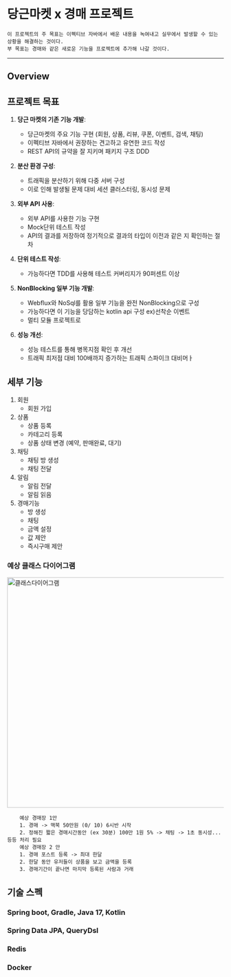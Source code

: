 # 당근마켓 x 경매 프로젝트

    이 프로젝트의 주 목표는 이펙티브 자바에서 배운 내용을 녹여내고 실무에서 발생할 수 있는 상황을 해결하는 것이다.  
    부 목표는 경매와 같은 새로운 기능을 프로젝트에 추가해 나갈 것이다.

---
## Overview

## 프로젝트 목표
1. __당근 마켓의 기존 기능 개발__:
      -	당근마켓의 주요 기능 구현 (회원, 상품, 리뷰, 쿠폰, 이벤트, 검색, 채팅)
      -	이펙티브 자바에서 권장하는 견고하고 유연한 코드 작성
      -	REST API의 규약을 잘 지키며 패키지 구조 DDD
2.	__분산 환경 구성__:
      -	트래픽을 분산하기 위해 다중 서버 구성
      -	이로 인해 발생될 문제 대비 세션 클러스터링, 동시성 문제
3.	__외부 API 사용__:
      -	외부 API를 사용한 기능 구현
      -	Mock단위 테스트 작성
      -	API의 결과를 저장하여 정기적으로 결과의 타입이 이전과 같은 지 확인하는 절차
4.	__단위 테스트 작성__:
      -	가능하다면 TDD를 사용해 테스트 커버리지가 90퍼센트 이상

5.	__NonBlocking 일부 기능 개발__:
      -	Webflux와 NoSql를 활용 일부 기능을 완전 NonBlocking으로 구성
      -	가능하다면 이 기능을 당담하는 kotlin api 구성 ex)선착순 이벤트
      - 멀티 모듈 프로젝트로  
6.	__성능 개선__:
      - 성능 테스트를 통해 병목지점 확인 후 개선
      - 트래픽 최저점 대비 100배까지 증가하는 트래픽 스파이크 대비머ㅏ

## 세부 기능
1.	회원
      -	회원 가입
2.	상품
      -	상품 등록
      -	카테고리 등록
      -	상품 상태 변경 (예약, 판매완료, 대기)
3. 채팅
      -	채팅 방 생성
      -	채팅 전달
4. 알림
      -	알림 전달
      -	알림 읽음
5. 경매기능
      -	방 생성
      -	채팅
      -	금액 설정
      -	값 제안
      -	즉시구매 제안

### 예상 클래스 다이어그램
<img width="535" alt="클래스다이어그램" src="https://user-images.githubusercontent.com/58926619/220302198-71772e17-cabd-4a5e-aead-894bf6e2d250.png">


        예상 경매장 1안
        1. 경매 -> 맥북 50만원 (0/ 10) 6시반 시작
        2. 정해진 짧은 경매시간동안 (ex 30분) 100만 1원 5% -> 채팅 -> 1초 동시성... 등등 처리 필요
        예상 경매장 2 안
        1. 경매 포스트 등록 -> 최대 한달 
        2. 한달 동안 유저들이 상품을 보고 금액을 등록
        3. 경매기간이 끝나면 마지막 등록된 사람과 거래
        

## 기술 스펙
### Spring boot, Gradle, Java 17, Kotlin  
### Spring Data JPA, QueryDsl  
### Redis  
### Docker  
